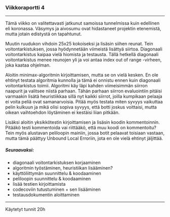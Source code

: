 ### Viikkoraportti 4

---

Tämä viikko on valitettavasti jatkunut samoissa tunnelmissa kuin edellinen eli koronassa. Väsymys ja aivosumu ovat hidastaneet projektin etenemistä, mutta jotain edistystä on tapahtunut.

Muutin ruudukon vihdoin 25x25 kokoiseksi ja lisäsin siihen reunat. Tein voitontarkistuksen, jossa hyödynnetään viimeistä lisättyä siirtoa. Diagonaali voitontarkistus kaipaa vielä hiomista ja testausta. Tällä hetkellä diagonaali voitontarkistus menee reunojen yli ja voi antaa index out of range -virheen, joka kaataa ohjelman.

Aloitin minimax-algoritmin kirjoittamisen, mutta se on vielä kesken. En ole ehtinyt testata algoritmia kunnolla ja tämä ei onnistu ennen kuin diagonaali voitontarkistus toimii. Algoritmi käy läpi kahden viimeisimmän siirron naapurit ja valitsee niistä parhaan. Tähän parhaan siirron evaluointiin pitäisi varmaakin lisätä heuristiikkaa sillä nyt kaikki siirrot, joilla kumpikaan pelaaja ei voita peliä ovat samanarvoisia. Pitää myös testata miten syvyys vaikuttaa pelin kulkuun ja mikä olisi sopiva syvyys, että botti joskus voittaisi, mutta oikean vaihtoehdon löytäminen ei kestäisi liian pitkään.

Lisäksi aloitin yksikkötestin kirjoittamisen ja lisäsin koodin kommentoinnin. Pitääkö testi kommentoida vai riittääkö, että muu koodi on kommentoitu? Tein myös alustavan peliloopin mainiin, jossa botit pelaavat toisiaan vastaan, mutta tämä päättyy Unbound Local Erroriin, jota en ole vielä ehtinyt jäljittää.

##### Seuraavaksi:

* diagonaali voitontarkistuksen korjaaminen
* algoritmin työstäminen, heuristiikan lisääminen?
* käyttöliittymän suunnittelu & koodaaminen
* peliloopin suunnittelu & koodaaminen
* lisää testien kirjoittamista
* codecoviin tutustuminen + sen lisääminen
* testausdokumentin aloittaminen

---

Käytetyt tunnit 20h